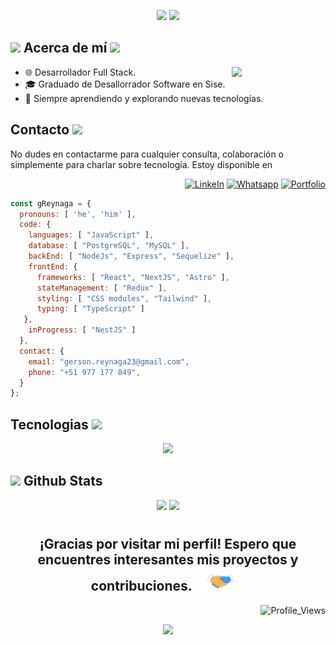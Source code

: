 <div align="center">
 
![][header]
<a href="https://github.com/G-Reynaga"><img src="https://readme-typing-svg.herokuapp.com?color=8E28F7&pause=1000&center=true&vCenter=true&lines=Hola%2C+Bienvenido+a+mi+Github"></a> 
</div>

## <picture><img src=https://i.giphy.com/media/v1.Y2lkPTc5MGI3NjExc2RyZWlkcjhtZ2UyeWk0NG9uc2d5bm9yeGhxZzdhMzZrcHlzOTlzYSZlcD12MV9pbnRlcm5hbF9naWZfYnlfaWQmY3Q9dHM/Uaxj062PavgqZRhVkS/giphy.gif width= 50px></picture> Acerca de mí <img src="https://acortar.link/A2wE40" width="28"> 

<picture><img align="right" src="https://github.com/7oSkaaa/7oSkaaa/blob/main/Images/Right_Side.gif?raw=true" width = 150px></picture>

- 🌐 Desarrollador Full Stack.
- 🎓 Graduado de Desallorrador Software en Sise.
- 🌱 Siempre aprendiendo y explorando nuevas tecnologías.

## Contacto <img src="https://media.giphy.com/media/0ZPkxtbBrLvpNkPu1v/giphy.gif" width="28">
No dudes en contactarme para cualquier consulta, colaboración o simplemente para charlar sobre tecnología. Estoy disponible en

<div align="end">

[![LinkeIn][linkedIn-badge]][linkedIn-url]
[![Whatsapp][whatsapp-badge]][whatsapp-url]
[![Portfolio][portfolio-badge]][portfolio-url]

</div>

```js
const gReynaga = {
  pronouns: [ 'he', 'him' ],
  code: {
    languages: [ "JavaScript" ],
    database: [ "PostgreSQL", "MySQL" ],
    backEnd: [ "NodeJs", "Express", "Sequelize" ],
    frontEnd: {
      frameworks: [ "React", "NextJS", "Astro" ],
      stateManagement: [ "Redux" ],
      styling: [ "CSS modules", "Tailwind" ],
      typing: [ "TypeScript" ]
   },
    inProgress: [ "NestJS" ]
  },
  contact: {
    email: "gerson.reynaga23@gmail.com",
    phone: "+51 977 177 849",
  }
};
```
## Tecnologias <img src = "https://media2.giphy.com/media/QssGEmpkyEOhBCb7e1/giphy.gif?cid=ecf05e47a0n3gi1bfqntqmob8g9aid1oyj2wr3ds3mg700bl&rid=giphy.gif" width="35">
<div align="center">

<img src="https://skillicons.dev/icons?i=astro,html,css,js,mysql,postgres,nodejs,express,ts,nestjs,nextjs,react,redux,tailwind,postman&perline=14" />
</div>

## <img src="https://media.giphy.com/media/iY8CRBdQXODJSCERIr/giphy.gif" width="35"> Github Stats

<div align="center">
 
  ![][stats]
  ![][top-languages]
</div>

#
<div align="center">
 <h2>¡Gracias por visitar mi perfil! Espero que encuentres interesantes mis proyectos y contribuciones. <img src="https://github.com/0xAbdulKhalid/0xAbdulKhalid/raw/main/assets/mdImages/handshake.gif" width ="80"> </h2>
</div>

<div align="end">
 
![Profile_Views][view-profile-badge]
</div>

<div align="center">
 
![][footer]
</div>

[header]:https://capsule-render.vercel.app/api?type=waving&color=gradient&height=100&section=header
[linkedIn-badge]: https://img.shields.io/badge/Linkedin-blue?logo=linkedin
[linkedIn-url]: https://www.linkedin.com/in/gerson-reynaga
[whatsapp-badge]: https://img.shields.io/badge/Whatsapp-dark?logo=whatsapp&logoColor=white
[whatsapp-url]: https://wa.me/51977177849
[portfolio-badge]:https://img.shields.io/badge/Portfolio-gray?logo=github
[portfolio-url]: https://portfolio-grs.vercel.app/
[view-profile-badge]: https://komarev.com/ghpvc/?username=G-Reynaga&style=flat&label=Visitors+Count&color=brightgreen
[top-languages]: https://github-readme-stats.vercel.app/api/top-langs?username=G-Reynaga&layout=compact&langs_count=8&card_width=360&locale=es&theme=nord
[stats]: https://github-readme-stats.vercel.app/api?username=G-Reynaga&locale=es&show_icons=true&theme=nord
[footer]: https://capsule-render.vercel.app/api?type=waving&color=gradient&height=100&section=footer
